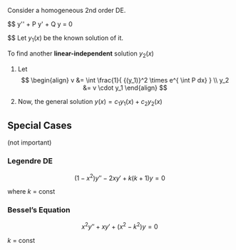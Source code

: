 Consider a homogeneous 2nd order DE.

$$
y'' + P y' + Q y = 0

$$
Let $y_1(x)$ be the known solution of it.

To find another **linear-independent** solution $y_2(x)$

1. Let
   $$
   \begin{align}
   v &= \int
   \frac{1}{
   	{(y_1)}^2 \times e^{ \int P dx}
   } \\   
   y_2 &= v \cdot y_1
   \end{align}
   $$
   
2. Now, the general solution $y(x) = c_1 y_1(x) + c_2 y_2(x)$

## Special Cases

(not important)

### Legendre DE

$$
(1-x^2)y'' - 2xy' + k(k+1) y = 0
$$

where $k$ = const

### Bessel’s Equation

$$
x^2 y'' + xy' + (x^2 - k^2) y = 0
$$

$k$ = const

